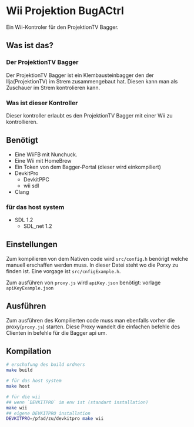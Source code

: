 # Wii Projektion BugACtrl

Ein Wii-Kontroler für den ProjektionTV Bagger.

## Was ist das?
### Der ProjektionTV Bagger
Der ProjektionTV Bagger ist ein Klembausteinbagger den der Ilja(ProjektionTV) im Strem zusammengebaut hat.
Diesen kann man als Zuschauer im Strem kontrolieren kann.

### Was ist dieser Kontroller
Dieser kontroller erlaubt es den ProjektionTV Bagger mit einer Wii zu kontrollieren.

## Benötigt
- Eine WiiFB mit Nunchuck.
- Eine Wii mit HomeBrew
- Ein Token von dem Bagger-Portal (dieser wird einkompiliert)
- DevkitPro
    - DevkitPPC
    - wii sdl
- Clang

### für das host system
- SDL 1.2
    - SDL_net 1.2

## Einstellungen
Zum kompilieren von dem Nativen code wird `src/config.h` benörigt welche manuell erschaffen werden muss.
In dieser Datei steht wo die Porxy zu finden ist.
Eine vorgage ist `src/cnfigExample.h`.

Zum ausführen von `proxy.js` wird `apiKey.json` benötigt: vorlage `apiKeyExample.json`

## Ausführen
Zum ausführen des Kompilierten code muss man ebenfalls vorher die proxy(`proxy.js`) starten.
Diese Proxy wandelt die einfachen befehle des Clienten in befehle für die Bagger api um.

## Kompilation
```sh
# erschafung des build ordners
make build

# für das host system
make host

# für die wii
## wenn `DEVKITPRO` im env ist (standart installation)
make wii
## eigene DEVKITPRO installation
DEVKITPRO=/pfad/zu/devkitpro make wii
```
